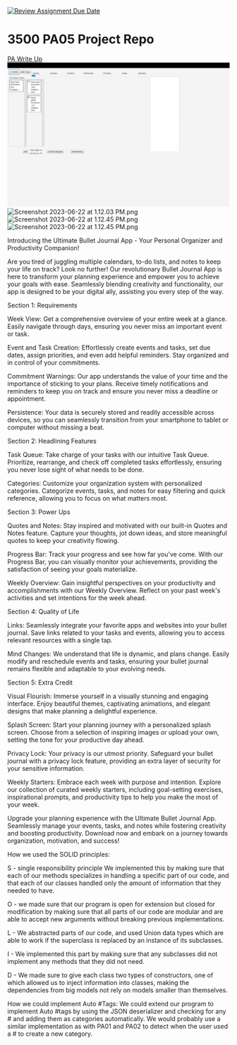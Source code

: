 [![Review Assignment Due Date](https://classroom.github.com/assets/deadline-readme-button-24ddc0f5d75046c5622901739e7c5dd533143b0c8e959d652212380cedb1ea36.svg)](https://classroom.github.com/a/x6ckGcN8)
# 3500 PA05 Project Repo

[PA Write Up](https://markefontenot.notion.site/PA-05-8263d28a81a7473d8372c6579abd6481)
![Screenshot 2023-06-18 at 10.12.56 PM.png](Screenshot%202023-06-18%20at%2010.12.56%20PM.png)![Screenshot 2023-06-22 at 1.12.03 PM.png](..%2F..%2F..%2F..%2F..%2Fvar%2Ffolders%2Fsl%2F8jj8vhw51799n82rqqqy0yw00000gn%2FT%2FTemporaryItems%2FNSIRD_screencaptureui_VxgfTu%2FScreenshot%202023-06-22%20at%201.12.03%20PM.png)![Screenshot 2023-06-22 at 1.12.45 PM.png](Screenshot%202023-06-22%20at%201.12.45%20PM.png)![Screenshot 2023-06-22 at 1.12.45 PM.png](Screenshot%202023-06-22%20at%201.12.45%20PM.png)

Introducing the Ultimate Bullet Journal App - Your Personal Organizer and Productivity Companion!

Are you tired of juggling multiple calendars, to-do lists, and notes to keep your life on track? Look no further! Our revolutionary Bullet Journal App is here to transform your planning experience and empower you to achieve your goals with ease. Seamlessly blending creativity and functionality, our app is designed to be your digital ally, assisting you every step of the way.

Section 1: Requirements

Week View: Get a comprehensive overview of your entire week at a glance. Easily navigate through days, ensuring you never miss an important event or task.

Event and Task Creation: Effortlessly create events and tasks, set due dates, assign priorities, and even add helpful reminders. Stay organized and in control of your commitments.

Commitment Warnings: Our app understands the value of your time and the importance of sticking to your plans. Receive timely notifications and reminders to keep you on track and ensure you never miss a deadline or appointment.

Persistence: Your data is securely stored and readily accessible across devices, so you can seamlessly transition from your smartphone to tablet or computer without missing a beat.

Section 2: Headlining Features

Task Queue: Take charge of your tasks with our intuitive Task Queue. Prioritize, rearrange, and check off completed tasks effortlessly, ensuring you never lose sight of what needs to be done.

Categories: Customize your organization system with personalized categories. Categorize events, tasks, and notes for easy filtering and quick reference, allowing you to focus on what matters most.

Section 3: Power Ups

Quotes and Notes: Stay inspired and motivated with our built-in Quotes and Notes feature. Capture your thoughts, jot down ideas, and store meaningful quotes to keep your creativity flowing.

Progress Bar: Track your progress and see how far you've come. With our Progress Bar, you can visually monitor your achievements, providing the satisfaction of seeing your goals materialize.

Weekly Overview: Gain insightful perspectives on your productivity and accomplishments with our Weekly Overview. Reflect on your past week's activities and set intentions for the week ahead.

Section 4: Quality of Life

Links: Seamlessly integrate your favorite apps and websites into your bullet journal. Save links related to your tasks and events, allowing you to access relevant resources with a single tap.

Mind Changes: We understand that life is dynamic, and plans change. Easily modify and reschedule events and tasks, ensuring your bullet journal remains flexible and adaptable to your evolving needs.

Section 5: Extra Credit

Visual Flourish: Immerse yourself in a visually stunning and engaging interface. Enjoy beautiful themes, captivating animations, and elegant designs that make planning a delightful experience.

Splash Screen: Start your planning journey with a personalized splash screen. Choose from a selection of inspiring images or upload your own, setting the tone for your productive day ahead.

Privacy Lock: Your privacy is our utmost priority. Safeguard your bullet journal with a privacy lock feature, providing an extra layer of security for your sensitive information.

Weekly Starters: Embrace each week with purpose and intention. Explore our collection of curated weekly starters, including goal-setting exercises, inspirational prompts, and productivity tips to help you make the most of your week.

Upgrade your planning experience with the Ultimate Bullet Journal App. Seamlessly manage your events, tasks, and notes while fostering creativity and boosting productivity. Download now and embark on a journey towards organization, motivation, and success!

How we used the SOLID principles: 

S - single responsibility principle 
We implemented this by making sure that each of our methods specializes in handling
a specific part of our code, and that each of our classes handled only the amount of 
information that they needed to have.

O - we made sure that our program is open for extension but closed for modification
by making sure that all parts of our code are modular and are able to accept new arguments
without breaking previous implementations.

L - We abstracted parts of our code, and used Union data types which are able to work
if the superclass is replaced by an instance of its subclasses.


I - We implemented this part by making sure that any subclasses did not implement
any methods that they did not need. 

D - We made sure to give each class two types of constructors, one of which allowed
us to inject information into classes, making the dependencies from big models not rely
on models smaller than themselves.

How we could implement Auto #Tags: 
We could extend our program to implement Auto #tags by using the JSON deserializer
and checking for any # and adding them as categories automatically. We would probably 
use a similar implementation as with PA01 and PA02 to detect when the user used a #
to create a new category. 
